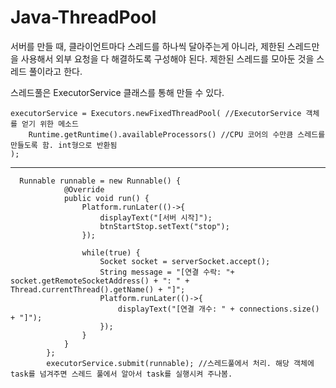 # Java-ThreadPool

서버를 만들 때, 클라이언트마다 스레드를 하나씩 달아주는게 아니라, 제한된 스레드만을 사용해서 외부 요청을 다 해결하도록 구성해야 된다. 제한된 스레드를 모아둔 것을 스레드 풀이라고 한다.

스레드풀은 ExecutorService 클래스를 통해 만들 수 있다.
```
executorService = Executors.newFixedThreadPool( //ExecutorService 객체를 얻기 위한 메소드
	Runtime.getRuntime().availableProcessors() //CPU 코어의 수만큼 스레드를 만들도록 함. int형으로 반환됨
);
```    
-----------------------------------------------------------------------------------------------------------
```
  Runnable runnable = new Runnable() {
			@Override
			public void run() {
				Platform.runLater(()->{
					displayText("[서버 시작]");
					btnStartStop.setText("stop");
				});
				
				while(true) {
					Socket socket = serverSocket.accept();
					String message = "[연결 수락: "+ socket.getRemoteSocketAddress() + ": " + Thread.currentThread().getName() + "]";
					Platform.runLater(()->{
						displayText("[연결 개수: " + connections.size() + "]");
					});
				}
			}
		};
		executorService.submit(runnable); //스레드풀에서 처리. 해당 객체에 task를 넘겨주면 스레드 풀에서 알아서 task를 실행시켜 주나봄.
```
